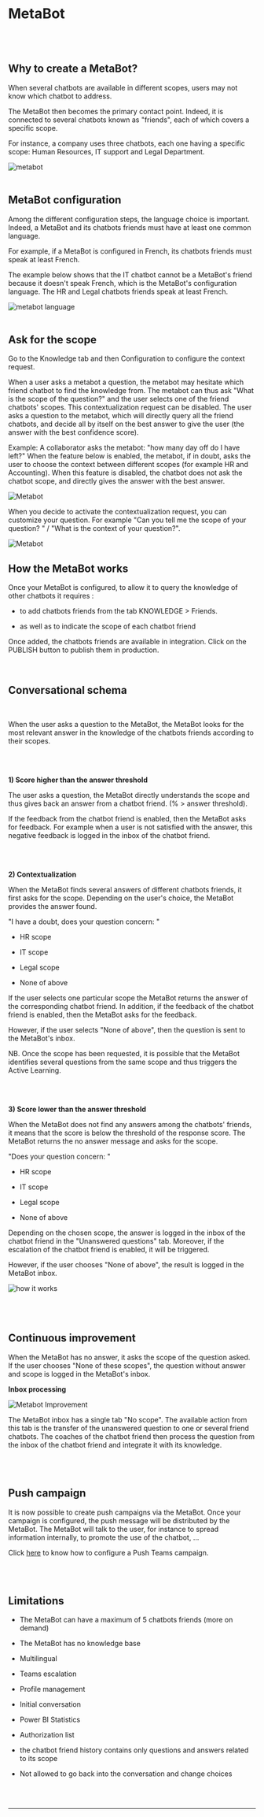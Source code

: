 # MetaBot
<br />
<br />

## Why to create a MetaBot? 
 
When several chatbots are available in different scopes, users may not know which chatbot to address. 

The MetaBot then becomes the primary contact point. Indeed, it is connected to several chatbots known as "friends", each of which covers a specific scope.

For instance, a company uses three chatbots, each one having a specific scope: Human Resources, IT support and Legal Department.

 
<div class="image_center">
  <img :src="$withBase('/assets/img/virtual-agent-studio/metabot/metabot.PNG')" alt="metabot">
</div>

<br />

## MetaBot configuration


Among the different configuration steps, the language choice is important. Indeed, a MetaBot and its chatbots friends must have at least one common language. 


For example, if a MetaBot is configured in French, its chatbots friends must speak at least French. 

The example below shows that the IT chatbot cannot be a MetaBot's friend because it doesn't speak French, which is the MetaBot's configuration language. The HR and Legal chatbots friends speak at least French. 

 
 
<div class="image_center">
  <img :src="$withBase('/assets/img/virtual-agent-studio/metabot/metabotlanguage.PNG')" alt="metabot language">
</div>
<br />


## Ask for the scope

Go to the Knowledge tab and then Configuration to configure the context request. 

When a user asks a metabot a question, the metabot may hesitate which friend chatbot to find the knowledge from. The metabot can thus ask "What is the scope of the question?" and the user selects one of the friend chatbots' scopes. 
This contextualization request can be disabled. The user asks a question to the metabot, which will directly query all the friend chatbots, and decide all by itself on the best answer to give the user (the answer with the best confidence score).

Example:
A collaborator asks the metabot: "how many day off do I have left?" 
When the feature below is enabled, the metabot, if in doubt, asks the user to choose the context between different scopes (for example HR and Accounting). When this feature is disabled, the chatbot does not ask the chatbot scope, and directly gives the answer with the best answer.


<div class="image_center">
  <img :src="$withBase('/assets/img/virtual-agent-studio/metabot/askforscope.PNG')" alt="Metabot">
</div>

When you decide to activate the contextualization request, you can customize your question. For example "Can you tell me the scope of your question? " / "What is the context of your question?".

<div class="image_center">
  <img :src="$withBase('/assets/img/virtual-agent-studio/metabot/askforscope.PNG')" alt="Metabot">
</div>



## How the MetaBot works

 

Once your MetaBot is configured, to allow it to query the knowledge of other chatbots it requires : 

 

- to add chatbots friends from the tab KNOWLEDGE > Friends.

 

- as well as to indicate the scope of each chatbot friend 

 

Once added, the chatbots friends are available in integration. Click on the PUBLISH button to publish them in production.

 
<br />

## Conversational schema

<br />


When the user asks a question to the MetaBot, the MetaBot looks for the most relevant answer in the knowledge of the chatbots friends according to their scopes. 

<br />
<br />

**1) Score higher than the answer threshold** 

 

The user asks a question, the MetaBot directly understands the scope and thus gives back an answer from a chatbot friend. (% > answer threshold). 

 

  If the feedback from the chatbot friend is enabled, then the MetaBot asks for feedback. For example when a user is not satisfied with the answer, this negative feedback is logged in the inbox of the chatbot friend.

<br />
<br />

  **2) Contextualization** 

 

When the MetaBot finds several answers of different chatbots friends, it first asks for the scope. Depending on the user's choice, the MetaBot provides the answer found. 

 

"I have a doubt, does your question concern: "

 

- HR scope 

  

- IT scope  

 

- Legal scope 

  

- None of above


If the user selects one particular scope the MetaBot returns the answer of the corresponding chatbot friend. In addition, if the feedback of the chatbot friend is enabled, then the MetaBot asks for the feedback. 

 

However, if the user selects "None of above", then the question is sent to the MetaBot's inbox. 

 

NB. Once the scope has been requested, it is possible that the MetaBot identifies several questions from the same scope and thus triggers the Active Learning.

<br />
<br />
 

**3) Score lower than the answer threshold**

 

When the MetaBot does not find any answers among the chatbots' friends, it means that the score is below the threshold of the response score. The MetaBot returns the no answer message and asks for the scope. 

 

"Does your question concern: "

 

- HR scope 

 

- IT scope 

 

- Legal scope

 

- None of above

 

Depending on the chosen scope, the answer is logged in the inbox of the chatbot friend in the "Unanswered questions" tab. Moreover, if the escalation of the chatbot friend is enabled, it will be triggered. 

 

However, if the user chooses "None of above", the result is logged in the MetaBot inbox. 

<div class="image_center">
  <img :src="$withBase('/assets/img/virtual-agent-studio/metabot/metabothowitworks.PNG')" alt="how it works">
</div>


<br />
<br />
<br />

## Continuous improvement 

 

When the MetaBot has no answer, it asks the scope of the question asked. If the user chooses "None of these scopes", the question without answer and scope is logged in the MetaBot's inbox.

 
 **Inbox processing**

 
<div class="image_center">
  <img :src="$withBase('/assets/img/virtual-agent-studio/metabot/metabotimprovement.PNG')" alt="Metabot Improvement">
</div>

 

The MetaBot inbox has a single tab "No scope". The available action from this tab is the transfer of the unanswered question to one or several friend chatbots. The coaches of the chatbot friend then process the question from the inbox of the chatbot friend and integrate it with its knowledge.

<br />
<br />

## Push campaign

It is now possible to create push campaigns via the MetaBot. Once your campaign is configured, the push message will be distributed by the MetaBot. The MetaBot will talk to the user, for instance to spread information internally, to promote the use of the chatbot, ...

Click [here](/solutions/virtual-agent-studio/chatbot/communication/campaign.html#teams-campaigns) to know how to configure a Push Teams campaign.  

<br />
<br />

## Limitations

 

- The MetaBot can have a maximum of 5 chatbots friends (more on demand)

- The MetaBot has no knowledge base 

- Multilingual 

- Teams escalation 

- Profile management

- Initial conversation 

- Power BI Statistics 

- Authorization list 

- the chatbot friend history contains only questions and answers related to its scope

- Not allowed to go back into the conversation and change choices

<br />
<br />



---

<Intercom />
<Clarity />
<GoogleAnalytics />
